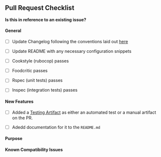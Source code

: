 ## Pull Request Checklist

**Is this in reference to an existing issue?**

#### General

- [ ] Update Changelog following the conventions laid out [here](https://github.com/sensu-plugins/community/blob/master/HOW_WE_CHANGELOG.md)

- [ ] Update README with any necessary configuration snippets

- [ ] Cookstyle (rubocop) passes

- [ ] Foodcritic passes

- [ ] Rspec (unit tests) passes

- [ ] Inspec (integration tests) passes

#### New Features

- [ ] Added a [Testing Artifact](https://github.com/sensu-plugins/community/blob/master/PULL_REQUEST_PROCESS.md#7-testing-artifacts) as either an automated test or a manual artifact on the PR.

- [ ] Adedd documentation for it to the `README.md`

#### Purpose

#### Known Compatibility Issues

